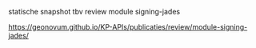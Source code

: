 statische snapshot tbv review module signing-jades

https://geonovum.github.io/KP-APIs/publicaties/review/module-signing-jades/
